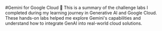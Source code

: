 #Gemini for Google Cloud 🚀
This is a summary of the challenge labs I completed during my learning journey in Generative AI and Google Cloud.
These hands-on labs helped me explore Gemini's capabilities and understand how to integrate GenAI into real-world cloud solutions.

